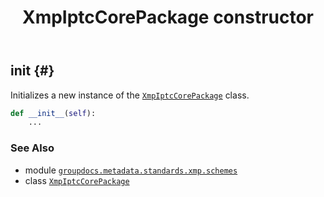 ﻿---
title: XmpIptcCorePackage constructor
second_title: GroupDocs.Metadata for Python via .NET API References
description: 
type: docs
url: /python-net/groupdocs.metadata.standards.xmp.schemes/xmpiptccorepackage/__init__/
is_root: false
weight: 10
---

## __init__ {#}

Initializes a new instance of the [`XmpIptcCorePackage`](/metadata/python-net/groupdocs.metadata.standards.xmp.schemes/xmpiptccorepackage) class.



```python
def __init__(self):
    ...
```





### See Also
* module [`groupdocs.metadata.standards.xmp.schemes`](../../)
* class [`XmpIptcCorePackage`](/metadata/python-net/groupdocs.metadata.standards.xmp.schemes/xmpiptccorepackage)
